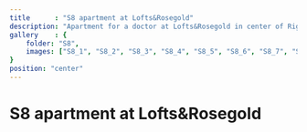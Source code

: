 ```yaml
---
title      : "S8 apartment at Lofts&Rosegold"
description: "Apartment for a doctor at Lofts&Rosegold in center of Riga\n\nYear: 2020-...\nArea: 70m2\nLocation: Riga, Latvia"
gallery    : {
    folder: "S8",
    images: ["S8_1", "S8_2", "S8_3", "S8_4", "S8_5", "S8_6", "S8_7", "S8_8", "S8_9"],
}
position: "center"
---
```

# S8 apartment at Lofts&Rosegold